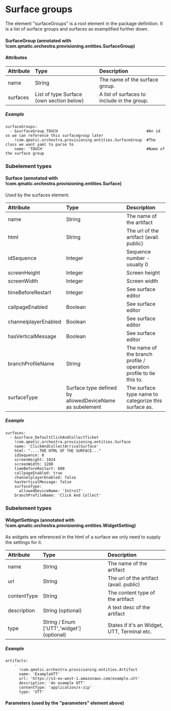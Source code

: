 # Surface groups

The element "surfaceGroups" is a root element in the package definition. It is a list of surface groups and surfaces as examplified further down.

#### SurfaceGroup \(annotated with !com.qmatic.orchestra.provisioning.entities.SurfaceGroup\)

#### Attributes

| Attribute | Type | Description |
| :--- | :--- | :--- |
| name | String | The name of the surface group. |
| surfaces | List of type Surface \(own section below\) | A list of surfaces to include in the group. |

##### Example

```
surfaceGroups:
  - &surfaceGroup_TOUCH                                       #An id so we can reference this surfacegroup later
    !com.qmatic.orchestra.provisioning.entities.SurfaceGroup  #The class we want yaml to parse to
    name: 'TOUCH'                                             #Name of the surface group
```

### Subelement types

#### Surface \(annotated with !com.qmatic.orchestra.provisioning.entities.Surface\)

Used by the surfaces element.

| Attribute | Type | Description |
| :--- | :--- | :--- |
| name | String | The name of the artifact |
| html | String | The url of the artifact \(avail. public\) |
| idSequence | Integer | Sequence number - usually 0 |
| screenHeight | Integer | Screen height |
| screenWidth | Integer | Screen width |
| timeBeforeRestart | Integer | See surface editor |
| callpageEnabled | Boolean | See surface editor |
| channelplayerEnabled | Boolean | See surface editor |
| hasVerticalMessage | Boolean | See surface editor |
| branchProfileName | String | The name of the branch profile / operation profile to tie this to. |
| surfaceType | Surface type defined by allowedDeviceName as subelement | The surface type name to categorize this surface as. |

##### Example

```
surfaces: 
  - &surface_DefaultClickAndCollectTicket
    !com.qmatic.orchestra.provisioning.entities.Surface
    name: 'ClickAndCollectArrivalSurface'
    html: "....THE HTML OF THE SURFACE..."
    idSequence: 0
    screenHeight: 1024
    screenWidth: 1280
    timeBeforeRestart: 600
    callpageEnabled: true
    channelplayerEnabled: false
    hasVerticalMessage: false
    surfaceType:
      allowedDeviceName: 'Intro17'
    branchProfileName: 'Click And Collect'
```

### Subelement types

#### WidgetSettings \(annotated with !com.qmatic.orchestra.provisioning.entities.WidgetSetting\)

As widgets are referenced in the html of a surface we only need to supply the settings for it.

| Attribute | Type | Description |
| :--- | :--- | :--- |
| name | String | The name of the artifact |
| url | String | The url of the artifact \(avail. public\) |
| contentType | String | The content type of the artifact |
| description | String \(optional\) | A text desc of the artifact |
| type | String / Enum \['UTT','widget'\] \(optional\) | States if it's an Widget, UTT, Terminal etc. |

##### Example

```
artifacts:
    - 
      !com.qmatic.orchestra.provisioning.entities.Artifact
      name: 'ExampleUTT'
      url: 'https://s3-eu-west-1.amazonaws.com/example.utt'
      description: 'An example UTT'
      contentType: 'application/x-zip'
      type: 'UTT'
```

#### Parameters \(used by the "parameters" element above\)



